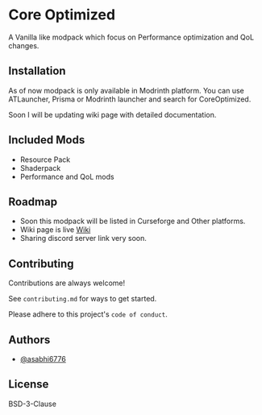 
# Core Optimized
A Vanilla like modpack which focus on Performance optimization and QoL changes.


## Installation

As of now modpack is only available in Modrinth platform. You can use ATLauncher, Prisma or Modrinth launcher and search for CoreOptimized.

Soon I will be updating wiki page with detailed documentation.
    
## Included Mods

 - Resource Pack
 - Shaderpack
 - Performance and QoL mods


## Roadmap

- Soon this modpack will be listed in Curseforge and Other platforms.
- Wiki page is live [Wiki](https://coreoptimized.readthedocs.io/en/latest/)
- Sharing discord server link very soon.


## Contributing

Contributions are always welcome!

See `contributing.md` for ways to get started.

Please adhere to this project's `code of conduct`.


## Authors

- [@asabhi6776](https://www.github.com/asabhi6776)


## License

BSD-3-Clause

